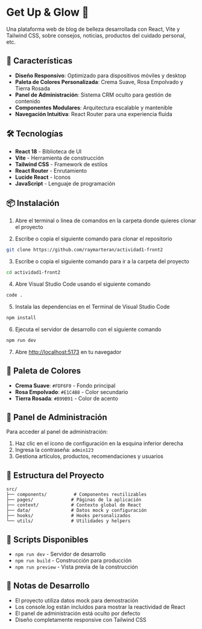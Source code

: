 # Get Up & Glow 💄

Una plataforma web de blog de belleza desarrollada con React, Vite y Tailwind CSS, sobre consejos, noticias, productos del cuidado personal, etc.

## 🚀 Características

- **Diseño Responsivo**: Optimizado para dispositivos móviles y desktop
- **Paleta de Colores Personalizada**: Crema Suave, Rosa Empolvado y Tierra Rosada
- **Panel de Administración**: Sistema CRM oculto para gestión de contenido
- **Componentes Modulares**: Arquitectura escalable y mantenible
- **Navegación Intuitiva**: React Router para una experiencia fluida

## 🛠️ Tecnologías

- **React 18** - Biblioteca de UI
- **Vite** - Herramienta de construcción
- **Tailwind CSS** - Framework de estilos
- **React Router** - Enrutamiento
- **Lucide React** - Iconos
- **JavaScript** - Lenguaje de programación

## 📦 Instalación
1. Abre el terminal o linea de comandos en la carpeta donde quieres clonar el proyecto


2. Escribe o copia el siguiente comando para clonar el repositorio
```bash
git clone https://github.com/raymarteran/actividad1-front2
```

3. Escribe o copia el siguiente comando para ir a la carpeta del proyecto  
```bash
cd actividad1-front2
```

4. Abre Visual Studio Code usando el siguiente comando
```bash
code .
```

5. Instala las dependencias en el Terminal de Visual Studio Code
```bash
npm install
```

6. Ejecuta el servidor de desarrollo con el siguiente comando
```bash
npm run dev
```

7. Abre [http://localhost:5173](http://localhost:5173) en tu navegador

## 🎨 Paleta de Colores

- **Crema Suave**: `#FDF6F0` - Fondo principal
- **Rosa Empolvado**: `#E1C4B8` - Color secundario
- **Tierra Rosada**: `#B99B91` - Color de acento

## 🔐 Panel de Administración

Para acceder al panel de administración:
1. Haz clic en el ícono de configuración en la esquina inferior derecha
2. Ingresa la contraseña: `admin123`
3. Gestiona artículos, productos, recomendaciones y usuarios

## 📁 Estructura del Proyecto

```
src/
├── components/          # Componentes reutilizables
├── pages/              # Páginas de la aplicación
├── context/            # Contexto global de React
├── data/               # Datos mock y configuración
├── hooks/              # Hooks personalizados
└── utils/              # Utilidades y helpers
```

## 🚀 Scripts Disponibles

- `npm run dev` - Servidor de desarrollo
- `npm run build` - Construcción para producción
- `npm run preview` - Vista previa de la construcción

## 📝 Notas de Desarrollo

- El proyecto utiliza datos mock para demostración
- Los console.log están incluidos para mostrar la reactividad de React
- El panel de administración está oculto por defecto
- Diseño completamente responsive con Tailwind CSS
